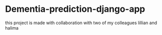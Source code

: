 # Dementia-prediction-django-app
this project is made with collaboration with two of my colleagues lillian and halima
